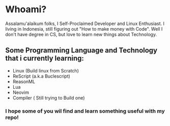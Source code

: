 # Whoami?

Assalamu'alaikum folks, I Self-Proclaimed Developer and Linux Enthusiast. I living in Indonesia, still figuring out "How to make money with Code".
Well I don't have degree in CS, but love to learn new things about Technology.

## Some Programming Language and Technology that i currently learning:
- Linux (Build linux from Scratch)
- ReScript (a.k.a Buclescript)
- ReasonML
- Lua
- Neovim
- Compiler ( Still trying to Build one)

### I hope some of you wil find and learn something useful with my repo!
